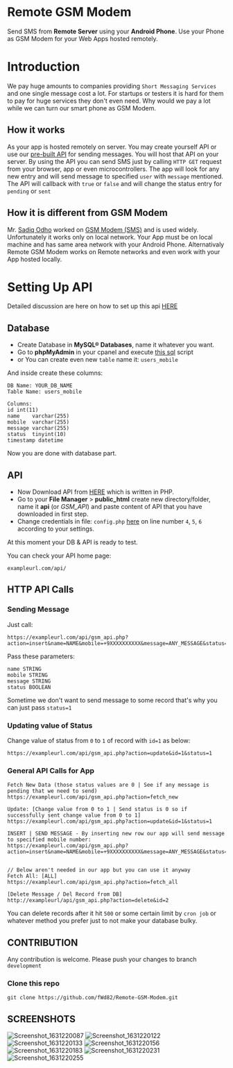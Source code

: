 # Remote GSM Modem
Send SMS from **Remote Server** using your **Android Phone**. Use your Phone as GSM Modem for your Web Apps hosted remotely.


# Introduction
We pay huge amounts to companies providing `Short Messaging Services` and one single message cost a lot. For startups or testers it is hard for them to pay for huge services they don't even need. Why would we pay a lot while we can turn our smart phone as GSM Modem. 

## How it works
As your app is hosted remotely on server. You may create yourself API or use our [pre-built API](https://github.com/fWd82/Remote-GSM-Modem-API/) for sending messages. You will host that API on your server. By using the API you can send SMS just by calling `HTTP GET` request from your browser, app or even microcontrollers. The app will look for any new entry and will send message to specified `user` with `message` mentioned. The API will callback with `true` or `false` and will change the status entry for `pending` or `sent`


## How it is different from GSM Modem
Mr. [Sadiq Odho](https://github.com/sadiqodho) worked on [GSM Modem (SMS)](https://github.com/sadiqodho/GSM-Helper-Tool) and is used widely. Unfortunately it works only on local network. Your App must be on local machine and has same area network with your Android Phone. Alternativaly Remote GSM Modem works on Remote networks and even work with your App hosted locally. 

# Setting Up API 
Detailed discussion are here on how to set up this api [HERE](https://github.com/fWd82/Remote-GSM-Modem-API/blob/main/README.md)

## Database

- Create Database in **MySQL® Databases**, name it whatever you want.
- Go to **phpMyAdmin** in your cpanel and execute [this sql](https://github.com/fWd82/Remote-GSM-Modem-API/blob/main/gsm_api.sql) script
- or You can create even new `table` name it: `users_mobile`

And inside create these columns: 

    DB Name: YOUR_DB_NAME
    Table Name: users_mobile  
    
    Columns:
    id int(11)
    name	varchar(255) 
    mobile	varchar(255) 
    message	varchar(255) 
    status	tinyint(10) 
    timestamp datetime

Now you are done with database part.

## API
- Now Download API from [HERE](https://github.com/fWd82/Remote-GSM-Modem-API/) which is written in PHP. 
- Go to your **File Manager** > **public_html**  create new directory/folder, name it **api** (or _GSM_API_) and paste content of API that you have downloaded in first step.
- Change credentials in file: `config.php` [here](https://github.com/fWd82/Remote-GSM-Modem-API/blob/main/config.php#L5) on line number `4`, `5`, `6` according to your settings.

At this moment your DB & API is ready to test.

You can check your API home page: 

    exampleurl.com/api/

## HTTP API Calls
### Sending Message
Just call:
    
    https://exampleurl.com/api/gsm_api.php?action=insert&name=NAME&mobile=+9XXXXXXXXXX&message=ANY_MESSAGE&status=0

Pass these parameters:

    name STRING
    mobile STRING
    message STRING
    status BOOLEAN

Sometime we don't want to send message to some record that's why you can just pass `status=1`  

### Updating value of Status
Change value of status from `0` to `1` of record with `id=1` as below:

    https://exampleurl.com/api/gsm_api.php?action=update&id=1&status=1


### General API Calls for App

    Fetch New Data (those status values are 0 | See if any message is pending that we need to send) 
    https://exampleurl.com/api/gsm_api.php?action=fetch_new

    Update: [Change value from 0 to 1 | Send status is 0 so if successfully sent change value from 0 to 1]
    https://exampleurl.com/api/gsm_api.php?action=update&id=1&status=1
    
    INSERT | SEND MESSAGE - By inserting new row our app will send message to specified mobile number:
    https://exampleurl.com/api/gsm_api.php?action=insert&name=NAME&mobile=+9XXXXXXXXXX&message=ANY_MESSAGE&status=0


    // Below aren't needed in our app but you can use it anyway
    Fetch All: [ALL]
    https://exampleurl.com/api/gsm_api.php?action=fetch_all
    
    [Delete Message / Del Record from DB]
    http://exampleurl/api/gsm_api.php?action=delete&id=2


You can delete records after it hit `500` or some certain limit by `cron job` or whatever method you prefer just to not make your database bulky.


## CONTRIBUTION
Any contribution is welcome. Please push your changes to branch `development`

### Clone this repo
    git clone https://github.com/fWd82/Remote-GSM-Modem.git


## SCREENSHOTS

![Screenshot_1631220087](https://user-images.githubusercontent.com/19715150/132762190-3779febc-0d1a-4866-b031-fbbe364abea7.png)
![Screenshot_1631220122](https://user-images.githubusercontent.com/19715150/132762203-4a3b3b1d-5314-40c0-836a-e02f9f4ff362.png)
![Screenshot_1631220133](https://user-images.githubusercontent.com/19715150/132762215-fb25634b-47f5-4680-af83-b73c6ea8aedf.png)
![Screenshot_1631220156](https://user-images.githubusercontent.com/19715150/132762222-b62d5d09-21bf-4e7a-84fb-7767be921e65.png)
![Screenshot_1631220183](https://user-images.githubusercontent.com/19715150/132762223-3f1e69a6-4238-4dad-afc4-088b35128c5b.png)
![Screenshot_1631220231](https://user-images.githubusercontent.com/19715150/132762227-615c3b8d-e3a6-4f5e-bcc0-988c6c4d75ec.png)
![Screenshot_1631220255](https://user-images.githubusercontent.com/19715150/132762229-fa6429f7-e68b-421d-8d5a-23b11ab51978.png)


